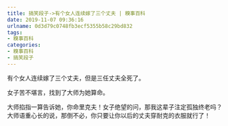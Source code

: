 ```yaml
---
title: 搞笑段子->有个女人连续嫁了三个丈夫 | 糗事百科
date: 2019-11-07 09:36:16
urlname: 0d3d79c0748fb3ecf5355b58c29bd832
tags: 
- 糗事百科
categories:
- 糗事百科
- 搞笑段子
---
```

有个女人连续嫁了三个丈夫，但是三任丈夫全死了。

女子苦不堪言，找到了大师为她算命。

大师掐指一算告诉她，你命里克夫！女子绝望的问，那我这辈子注定孤独终老吗？大师语重心长的说，那倒不必，你只要让你以后的丈夫穿耐克的衣服就行了！


